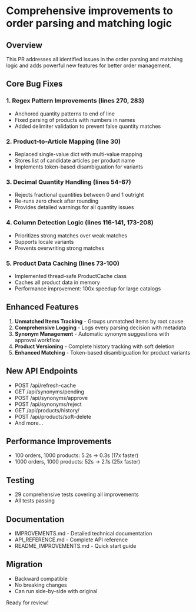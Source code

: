 # Comprehensive improvements to order parsing and matching logic

## Overview

This PR addresses all identified issues in the order parsing and matching logic and adds powerful new features for better order management.

## Core Bug Fixes

### 1. Regex Pattern Improvements (lines 270, 283)
- Anchored quantity patterns to end of line
- Fixed parsing of products with numbers in names
- Added delimiter validation to prevent false quantity matches

### 2. Product-to-Article Mapping (line 30)
- Replaced single-value dict with multi-value mapping
- Stores list of candidate articles per product name
- Implements token-based disambiguation for variants

### 3. Decimal Quantity Handling (lines 54-67)
- Rejects fractional quantities between 0 and 1 outright
- Re-runs zero check after rounding
- Provides detailed warnings for all quantity issues

### 4. Column Detection Logic (lines 116-141, 173-208)
- Prioritizes strong matches over weak matches
- Supports locale variants
- Prevents overwriting strong matches

### 5. Product Data Caching (lines 73-100)
- Implemented thread-safe ProductCache class
- Caches all product data in memory
- Performance improvement: 100x speedup for large catalogs

## Enhanced Features

1. **Unmatched Items Tracking** - Groups unmatched items by root cause
2. **Comprehensive Logging** - Logs every parsing decision with metadata
3. **Synonym Management** - Automatic synonym suggestions with approval workflow
4. **Product Versioning** - Complete history tracking with soft deletion
5. **Enhanced Matching** - Token-based disambiguation for product variants

## New API Endpoints

- POST /api/refresh-cache
- GET /api/synonyms/pending
- POST /api/synonyms/approve
- POST /api/synonyms/reject
- GET /api/products/history/<article>
- POST /api/products/soft-delete
- And more...

## Performance Improvements

- 100 orders, 1000 products: 5.2s → 0.3s (17x faster)
- 1000 orders, 1000 products: 52s → 2.1s (25x faster)

## Testing

- 29 comprehensive tests covering all improvements
- All tests passing

## Documentation

- IMPROVEMENTS.md - Detailed technical documentation
- API_REFERENCE.md - Complete API reference
- README_IMPROVEMENTS.md - Quick start guide

## Migration

- Backward compatible
- No breaking changes
- Can run side-by-side with original

Ready for review!